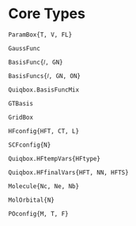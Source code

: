 # Core Types

```@docs
ParamBox{T, V, FL}
```

```@docs
GaussFunc
```

```@docs
BasisFunc{𝑙, GN}
```

```@docs
BasisFuncs{𝑙, GN, ON}
```

```@docs
Quiqbox.BasisFuncMix
```

```@docs
GTBasis
```

```@docs
GridBox
```

```@docs
HFconfig{HFT, CT, L}
```

```@docs
SCFconfig{N}
```

```@docs
Quiqbox.HFtempVars{HFtype}
```

```@docs
Quiqbox.HFfinalVars{HFT, NN, HFTS}
```

```@docs
Molecule{Nc, Ne, Nb}
```

```@docs
MolOrbital{N}
```

```@docs
POconfig{M, T, F}
```